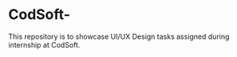 # CodSoft-
This repository is to showcase UI/UX Design tasks assigned during internship at CodSoft.
